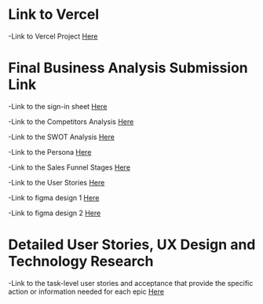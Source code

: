 # Link to Vercel

-Link to Vercel Project [Here]([https://github.com/MikeVillagomez/IS218-Final/blob/main/SIGNIN.md](https://is-218-final-beta.vercel.app/))

# Final Business Analysis Submission Link

-Link to the sign-in sheet [Here](https://github.com/MikeVillagomez/IS218-Final/blob/main/SIGNIN.md)

-Link to the Competitors Analysis [Here](https://github.com/MikeVillagomez/IS218-Final/blob/main/COMPETITOR-ANALYSIS.md) 

-Link to the SWOT Analysis [Here](https://github.com/MikeVillagomez/IS218-Final/blob/main/SWOT-ANAlYSIS.md)

-Link to the Persona [Here](https://github.com/MikeVillagomez/IS218-Final/blob/main/PERSONA.md)

-Link to the Sales Funnel Stages [Here](https://github.com/MikeVillagomez/IS218-Final/blob/main/SALES-FUNNEL.md)

-Link to the User Stories [Here](https://github.com/MikeVillagomez/IS218-Final/blob/main/userstories.md)

-Link to figma design 1 [Here](https://www.figma.com/file/C4rDJpr1dSmhsEmYPrFntX/design-1-(Copy)?type=design&node-id=0-1&mode=design&t=wHVgAWJDciTYN6rp-0)

-Link to figma design 2 [Here](https://www.figma.com/file/lX4OHgOanpyhoJeVHr2btM/design-1?type=design&mode=design&t=u44seko83zk2h2v8-0)

# Detailed User Stories, UX Design and Technology Research

-Link to the task-level user stories and acceptance that provide the specific action or information needed for each epic [Here](https://github.com/MikeVillagomez/IS218-Final/blob/main/Task-level-user-stories.md)
